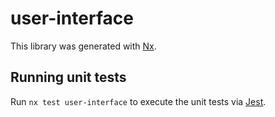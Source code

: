 # user-interface

This library was generated with [Nx](https://nx.dev).

## Running unit tests

Run `nx test user-interface` to execute the unit tests via [Jest](https://jestjs.io).
